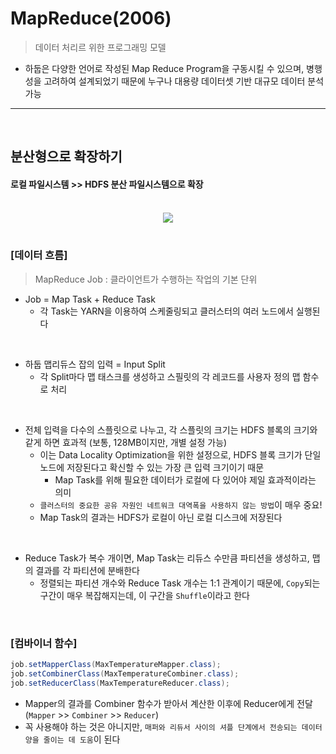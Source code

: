# MapReduce(2006)
> 데이터 처리르 위한 프로그래밍 모델
* 하둡은 다양한 언어로 작성된 Map Reduce Program을 구동시킬 수 있으며, 병행성을 고려하여 설계되었기 때문에 누구나 대용량 데이터셋 기반 대규모 데이터 분석 가능

<hr>
<br>


## 분산형으로 확장하기
#### 로컬 파일시스템 >> HDFS 분산 파일시스템으로 확장

<br>

<div align="center">
 <img src="https://user-images.githubusercontent.com/37537227/127882108-de8a93ca-6c29-4b56-8402-ce57dcfe34ba.png"/>
</div>

<br>

### [데이터 흐름]
> MapReduce Job : 클라이언트가 수행하는 작업의 기본 단위 
* Job = Map Task + Reduce Task
  * 각 Task는 YARN을 이용하여 스케줄링되고 클러스터의 여러 노드에서 실행된다

<br>

* 하둡 맵리듀스 잡의 입력 = Input Split
  * 각 Split마다 맵 태스크를 생성하고 스필릿의 각 레코드를 사용자 정의 맵 함수로 처리

<br>

* 전체 입력을 다수의 스플릿으로 나누고, 각 스플릿의 크기는 HDFS 블록의 크기와 같게 하면 효과적 (보통, 128MB이지만, 개별 설정 가능)
  * 이는 Data Locality Optimization을 위한 설정으로, HDFS 블록 크기가 단일 노드에 저장된다고 확신할 수 있는 가장 큰 입력 크기이기 때문
    * Map Task를 위해 필요한 데이터가 로컬에 다 있어야 제일 효과적이라는 의미
  * `클러스터의 중요한 공유 자원인 네트워크 대역폭을 사용하지 않는 방법`이 매우 중요!
  * Map Task의 결과는 HDFS가 로컬이 아닌 로컬 디스크에 저장된다

<br>

* Reduce Task가 복수 개이면, Map Task는 리듀스 수만큼 파티션을 생성하고, 맵의 결과를 각 파티션에 분배한다
  * 정렬되는 파티션 개수와 Reduce Task 개수는 1:1 관계이기 때문에, `Copy`되는 구간이 매우 복잡해지는데, 이 구간을 `Shuffle`이라고 한다

<br>

### [컴바이너 함수]
```java
job.setMapperClass(MaxTemperatureMapper.class);
job.setCombinerClass(MaxTemperatureCombiner.class);
job.setReducerClass(MaxTemperatureReducer.class);
```
* Mapper의 결과를 Combiner 함수가 받아서 계산한 이후에 Reducer에게 전달 (`Mapper` >> `Combiner` >> `Reducer`)
* 꼭 사용해야 하는 것은 아니지만, `매퍼와 리듀서 사이의 셔플 단계에서 전송되는 데이터양을 줄이는 데 도움`이 된다 

<br>


